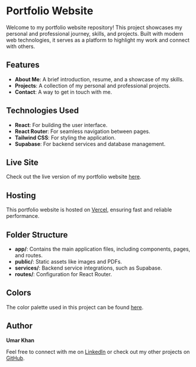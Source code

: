 # Portfolio Website

Welcome to my portfolio website repository! This project showcases my personal and professional journey, skills, and projects. Built with modern web technologies, it serves as a platform to highlight my work and connect with others.

## Features

- **About Me**: A brief introduction, resume, and a showcase of my skills.
- **Projects**: A collection of my personal and professional projects.
- **Contact**: A way to get in touch with me.

## Technologies Used

- **React**: For building the user interface.
- **React Router**: For seamless navigation between pages.
- **Tailwind CSS**: For styling the application.
- **Supabase**: For backend services and database management.

## Live Site

Check out the live version of my portfolio website [here](https://umarahmedkhan.vercel.app/).

## Hosting

This portfolio website is hosted on [Vercel](https://vercel.com), ensuring fast and reliable performance.

## Folder Structure

- **app/**: Contains the main application files, including components, pages, and routes.
- **public/**: Static assets like images and PDFs.
- **services/**: Backend service integrations, such as Supabase.
- **routes/**: Configuration for React Router.

## Colors

The color palette used in this project can be found [here](https://coolors.co/191d24-2e3642-434e60-70777a-7e8482-cacab9).

## Author

**Umar Khan**

Feel free to connect with me on [LinkedIn](https://www.linkedin.com/in/umar-khan/) or check out my other projects on [GitHub](https://github.com/umar-khan).
